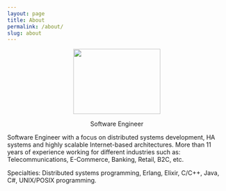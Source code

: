 ```yaml
---
layout: page
title: About
permalink: /about/
slug: about
---
```


<p align="center"><a href="#">
  <img src="{{ site.baseurl }}/images/avatar.jpg" width="200" height="150">
</a></p>
<p align="center"><span class="caption text-muted">Software Engineer</span></p>
<!--more-->

Software Engineer with a focus on distributed systems development, HA systems and highly scalable Internet-based architectures. More than 11 years of experience working for different industries such as: Telecommunications, E-Commerce, Banking, Retail, B2C, etc.

Specialties: Distributed systems programming, Erlang, Elixir, C/C++, Java, C#, UNIX/POSIX programming.

